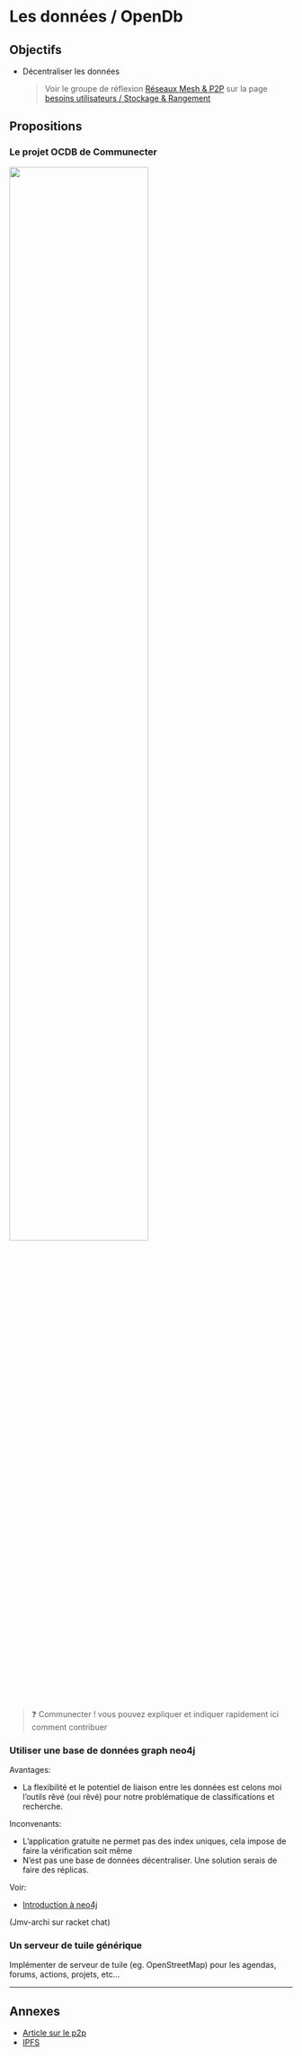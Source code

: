 
Les données / OpenDb
===

## Objectifs

- Décentraliser les données

  > Voir le groupe de réflexion [Réseaux Mesh & P2P](https://wiki.nuitdebout.fr/wiki/R%C3%A9seaux_Mesh_%26_P2P) sur la page [besoins utilisateurs / Stockage & Rangement](https://github.com/corbane/ND-Briques-Numeriques/wiki/A-2-Stockage-&-Rangement)
  
## Propositions

### Le projet OCDB de Communecter

<img width="70%" src="ocdb.png"/>

> :question: Communecter ! vous pouvez expliquer et indiquer rapidement ici comment contribuer

### Utiliser une base de données graph neo4j

Avantages:

-	La flexibilité et le potentiel de liaison entre les données est celons moi l’outils rêvé (oui rêvé) pour notre problématique de classifications et recherche.

Inconvenants:

-	L’application gratuite ne permet pas des index uniques, cela impose de faire la vérification soit même
-	N’est pas une base de données décentraliser. Une solution serais de faire des réplicas.

Voir:

- [Introduction à neo4j](http://logisima.developpez.com/tutoriel/nosql/neo4j/introduction-neo4j/#LI-E-8)

(Jmv-archi sur racket chat)

### Un serveur de tuile générique

Implémenter de serveur de tuile (eg. OpenStreetMap) pour les agendas, forums, actions, projets, etc...

---
## Annexes

- [Article sur le p2p](http://schuler.developpez.com/articles/p2p/)
- [IPFS](https://ipfs.io/)
